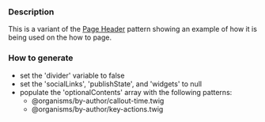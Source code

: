 ### Description
This is a variant of the [Page Header](./?p=organisms-page-header) pattern showing an example of how it is being used on the how to page.

### How to generate
* set the 'divider' variable to false
* set the 'socialLinks', 'publishState', and 'widgets' to null
* populate the 'optionalContents' array with the following patterns:
  * @organisms/by-author/callout-time.twig
  * @organisms/by-author/key-actions.twig
